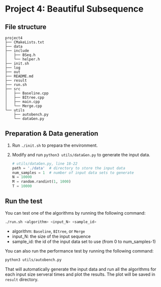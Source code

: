 # Project 4: Beautiful Subsequence

## File structure

```
project4
├── CMakeLists.txt
├── data
├── include
│   ├── BSeq.h
│   └── helper.h
├── init.sh
├── log
├── out
├── README.md
├── result
├── run.sh
├── src
│   ├── Baseline.cpp
│   ├── BItree.cpp
│   ├── main.cpp
│   └── Merge.cpp
└── utils
    ├── autobench.py
    └── dataGen.py
```

## Preparation & Data generation

1. Run `./init.sh` to prepara the environment.

2. Modify and run `python3 utils/dataGen.py` to generate the input data.

    ```python
    # utils/dataGen.py, line 18-22
    path = './data'  # directory to store the input data
    num_samples = 1  # number of input data sets to generate
    N = 10000
    M = random.randint(1, 1000)
    T = 10000
    ```

## Run the test

You can test one of the algorithms by running the following command:

```bash
./run.sh <algorithm> <input_N> <sample_id>
```

- algorithm: `Baseline`, `BItree`, or `Merge`
- input_N: the size of the input sequence
- sample_id: the id of the input data set to use (from 0 to num_samples-1)

You can also run the performance test by running the following command:

```bash
python3 utils/autobench.py
```

That will automatically generate the input data and run all the algorithms for each input size serveral times and plot the results. The plot will be saved in `result` directory.
